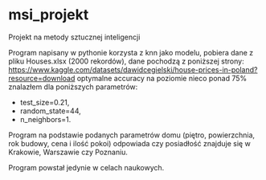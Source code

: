 # msi_projekt
Projekt na metody sztucznej inteligencji

Program napisany w pythonie korzysta z knn jako modelu, pobiera dane z pliku Houses.xlsx (2000 rekordów), dane pochodzą z poniższej strony:
https://www.kaggle.com/datasets/dawidcegielski/house-prices-in-poland?resource=download
optymalne accuracy na poziomie nieco ponad 75% znalazłem dla poniższych parametrów:
- test_size=0.21,
- random_state=44,
- n_neighbors=1.

Program na podstawie podanych parametrów domu (piętro, powierzchnia, rok budowy, cena i ilość pokoi) odpowiada czy posiadłość znajduje się w Krakowie, Warszawie czy Poznaniu.

Program powstał jedynie w celach naukowych.
